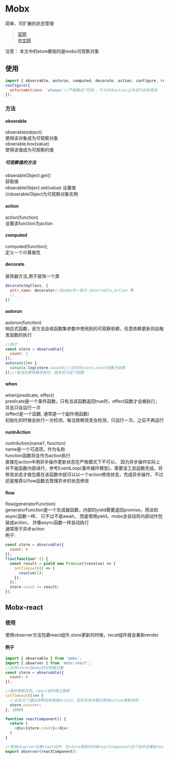 # Mobx  
简单、可扩展的状态管理
>[官网](https://mobx.js.org/README.html)  
>[中文网](https://cn.mobx.js.org/)  

注意： 本文中的store都指的是mobx可观察对象  
## 使用
````javascript
import { observable, autorun, computed, decorate, action, configure, runInAction } from 'mobx';
configure({
  enforceActions: 'always'//严格模式(可选)，不允许在action之外进行状态修改
});
````

### 方法  
#### obserable  
obserable(object)  
使得该对象成为可观察对象  
obserable.box(value)  
使得该值成为可观察的值  
  
##### 可观察值的方法
obserableObject.get()  
获取值  
obserableObject.set(value) 
设置值  
//obserableObject为可观察对象实例  
#### action  
action(function)  
设置该function为action  
#### computed  
computed(function);  
定义一个计算属性  
#### decorate  
装饰器方法,用于装饰一个类  
````javascript
decorate(myClass, {
  attr_name: decorator//在mobx中一般为 observable,action 等
  //...
})
````
#### autorun  
autorun(function)  
响应式函数，该方法会收函数集参数中使用到的可观察依赖，任意依赖更新则会触发函数的执行  
````javascript
//例子
const store = observable({
  count: 1
});
autorun(()=> {
  console.log(store.count);//这句将store.count收集为依赖
});//每当任意依赖改变时，就会执行这个函数
````
#### when  
when(predicate, effect)  
predicate是一个条件函数，只有当该函数返回true时，effect函数才会被执行，并且只会运行一次  
(effect是一个函数, 通常是一个副作用函数)  
初始化的时候会执行一次检测，每当依赖改变会检测，只运行一次，之后不再运行
#### runInAction  
runInAction(name?, function)  
name是一个可选项，作为名称  
function函数将会作为action执行  
直接在action中用异步操作更新状态在严格模式下不可以， 因为异步操作实际上并不是函数内部进行，参考EventLoop(事件循环模型)，需要该工具函数完成，将修改状态才做包裹在该函数中就可以以一个action修改状态，完成异步操作，不过还是推荐以flow函数去管理异步的状态修改  
#### flow  
flow(generatorFunction)  
generatorFunction是一个生成器函数，内部的yield需要返回promise，用法和async函数一样， 只不过不是await， 而是使用yield，mobx会自动将内部动作包装成action， 并像async函数一样自动执行  
通常用于异步action  
例子:  
````javascript
const store = observable({
  count: 0
});
flow(function* () {
  const result = yield new Promise((resolve) => {
    setTimeout(() => {
      resolve(1);
    });
  });
  store.count += result;
}),
````
  
## Mobx-react 
### 使用  
使用observer方法包裹react组件,store更新的时候，recat组件就会重新render  
#### 例子
````javascript
import { observable } from 'mobx';
import { observer } from 'mobx-react';
//此时store为mobx的可观察对象
const store = observable({
  count: 0
});

//每秒更新状态，react组件随之更新
setTimeout(()=> {
  //此处为了通俗说明没有使用action，实际开发中建议使用action更新状态
  store.count++;
}, 1000)

function reactComponent() {
  return (
    <div>{store.count}</div>
  )
}

//使用observer包裹react组件，在store更新的时候reactComponent这个组件会重新render
export observer(reactComponent);
````